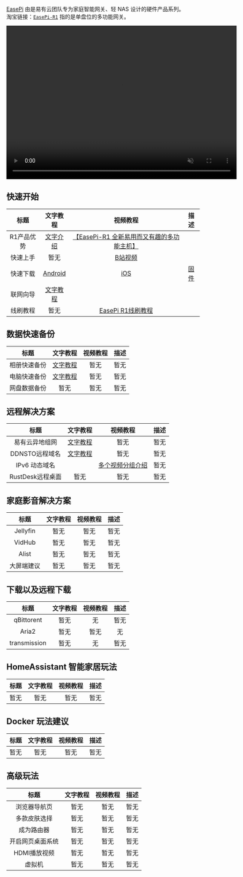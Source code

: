 
[EasePi](easepi.html) 由是易有云团队专为家庭智能网关、轻 NAS 设计的硬件产品系列。  
淘宝链接：[`EasePi-R1`](https://item.taobao.com/item.htm?ft=t&id=851159153974) 指的是单盘位的多功能网关。

<video src="https://dl.istoreos.com/iStoreOS/easepi-r1/easepi-r1-3.mp4" width="600" height="400" controls autoplay muted>
浏览器不支持视频格式.
</video>

## 快速开始

| 标题 | 文字教程 | 视频教程 | 描述 |
| :----: | :----: | :----: | :----: |
| R1产品优势 | [文字介绍](advantage.html) | [【EasePi-R1 全新易用而又有趣的多功能主机】](https://www.bilibili.com/video/BV1hoDUYdE3q/?share_source=copy_web&vd_source=60661ff18afa37bbfca1f94f13563a45) |  |
| 快速上手 | 暂无 | [B站视频](https://www.bilibili.com/video/BV1sKUvYiEWB/?spm_id_from=333.999.0.0) |  |
| 快速下载 | [Android](https://main.linkease.com/download?type=Android) | [iOS](https://main.linkease.com/download?type=iOS) | [固件](https://fw.koolcenter.com/iStoreOS/easepi-r1/) |
| 联网向导 | [文字教程](/zh/guide/istoreos/basic/network_guide.html) |  |  |
| 线刷教程 | 暂无 | [EasePi R1线刷教程](https://www.bilibili.com/video/BV1CyBYYiEFg/) |  |

## 数据快速备份

| 标题 | 文字教程 | 视频教程 | 描述 |
| :----: | :----: | :----: | :----: |
| 相册快速备份 | [文字教程](/zh/guide/linkease/function/photo_backup.html) | 暂无 | 暂无 |
| 电脑快速备份 | [文字教程](/zh/guide/linkease/function/file_backup.html) | 暂无 | 暂无 |
| 网盘数据备份 | 暂无 | 暂无 | 暂无 |

## 远程解决方案

| 标题 | 文字教程 | 视频教程 | 描述 |
| :----: | :----: | :----: | :----: |
| 易有云异地组网 | [文字教程](/zh/guide/linkease/function/remote_connects.html) | 暂无 | 暂无 |
| DDNSTO远程域名 | [文字教程](/zh/guide/ddnsto/install/device/istoreos.html) | 暂无 | 暂无 |
| IPv6 动态域名 | | [多个视频分组介绍](https://www.bilibili.com/video/BV1mT4y1b73p/?vd_source=8e363fb838693d4a1c274983edfd43fc)  | 暂无 |
| RustDesk远程桌面 | 暂无 | 暂无 | 暂无 |

## 家庭影音解决方案

| 标题 | 文字教程 | 视频教程 | 描述 |
| :----: | :----: | :----: | :----: |
| Jellyfin | 暂无 | 暂无 | 暂无 |
| VidHub | 暂无 | 暂无 | 暂无 |
| Alist | 暂无 | 暂无 | 暂无 |
| 大屏端建议 | 暂无 | 暂无 | 暂无 |

## 下载以及远程下载

| 标题 | 文字教程 | 视频教程 | 描述 |
| :----: | :----: | :----: | :----: |
| qBittorent | 暂无 | 无 | 暂无 |
| Aria2 | 暂无 | 暂无 | 无 |
| transmission | 暂无 | 无 | 暂无 |

## HomeAssistant 智能家居玩法

| 标题 | 文字教程 | 视频教程 | 描述 |
| :----: | :----: | :----: | :----: |
| 暂无 | 暂无 | 暂无 | 暂无 |

## Docker 玩法建议

| 标题 | 文字教程 | 视频教程 | 描述 |
| :----: | :----: | :----: | :----: |
| 暂无 | 暂无 | 暂无 | 暂无 |

## 高级玩法

| 标题 | 文字教程 | 视频教程 | 描述 |
| :----: | :----: | :----: | :----: |
| 浏览器导航页 | 暂无 | 暂无 | 暂无 |
| 多款皮肤选择 | 暂无 | 暂无 | 暂无 |
| 成为路由器 | 暂无 | 暂无 | 暂无 |
| 开启网页桌面系统 | 暂无 | 暂无 | 暂无 |
| HDMI播放视频 | 暂无 | 暂无 | 暂无 |
| 虚拟机 | 暂无 | 暂无 | 暂无 |
 
